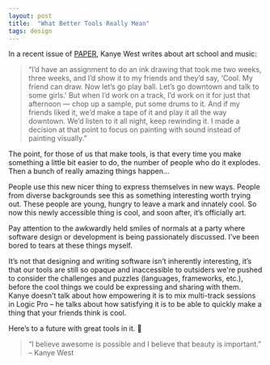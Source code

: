 ```yaml
---
layout: post
title:  "What Better Tools Really Mean"
tags: design
---
```


In a recent issue of [PAPER][paper], Kanye West writes about art school and music:

> “I’d have an assignment to do an ink drawing that took me two weeks, three weeks, and I’d show it to my friends and they’d say, ‘Cool. My friend can draw. Now let’s go play ball. Let’s go downtown and talk to some girls.' But when I’d work on a track, I’d work on it for just that afternoon — chop up a sample, put some drums to it. And if my friends liked it, we’d make a tape of it and play it all the way downtown. We’d listen to it all night, keep rewinding it. I made a decision at that point to focus on painting with sound instead of painting visually.”

The point, for those of us that make tools, is that every time you make something a little bit easier to do, the number of people who do it explodes. Then a bunch of really amazing things happen…

People use this new nicer thing to express themselves in new ways. People from diverse backgrounds see this as something interesting worth trying out. These people are young, hungry to leave a mark and innately cool. So now this newly accessible thing is cool, and soon after, it’s officially art.

Pay attention to the awkwardly held smiles of normals at a party where software design or development is being passionately discussed. I’ve been bored to tears at these things myself.

It’s not that designing and writing software isn’t inherently interesting, it’s that our tools are still so opaque and inaccessible to outsiders we're pushed to consider the challenges and puzzles (languages, frameworks, etc.), before the cool things we could be expressing and sharing with them. Kanye doesn’t talk about how empowering it is to mix multi-track sessions in Logic Pro – he talks about how satisfying it is to be able to quickly make a thing that your friends think is cool.

Here’s to a future with great tools in it. 🌌

> “I believe awesome is possible and I believe that beauty is important.” – Kanye West

[paper]:http://www.papermag.com/2015/04/kanye_west.php
